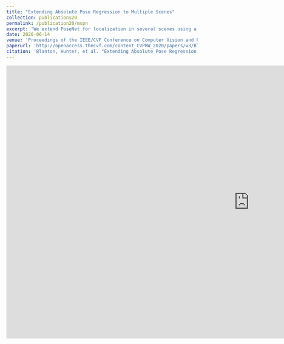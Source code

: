 ```yaml
---
title: "Extending Absolute Pose Regression to Multiple Scenes"
collection: publications20
permalink: /publication20/mspn
excerpt: 'We extend PoseNet for localization in several scenes using a single CNN.'
date: 2020-06-14
venue: 'Proceedings of the IEEE/CVF Conference on Computer Vision and Pattern Recognition Workshops'
paperurl: 'http://openaccess.thecvf.com/content_CVPRW_2020/papers/w3/Blanton_Extending_Absolute_Pose_Regression_to_Multiple_Scenes_CVPRW_2020_paper.pdf'
citation: 'Blanton, Hunter, et al. "Extending Absolute Pose Regression to Multiple Scenes." Proceedings of the IEEE/CVF Conference on Computer Vision and Pattern Recognition Workshops. 2020.'
---
```


<iframe width="1280" height="720" src="https://www.youtube.com/embed/CeYArlXR_9E" frameborder="0" allow="accelerometer; autoplay; encrypted-media; gyroscope; picture-in-picture" allowfullscreen></iframe>
